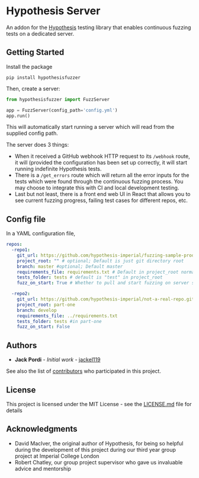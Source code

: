# Hypothesis Server

An addon for the [Hypothesis](https://github.com/HypothesisWorks/hypothesis) testing library that enables continuous fuzzing tests on a dedicated server.

## Getting Started

Install the package

```
pip install hypothesisfuzzer
```

Then, create a server:

```python
from hypothesisfuzzer import FuzzServer

app = FuzzServer(config_path='config.yml')
app.run()
```

This will automatically start running a server which will read from the supplied config path.

The server does 3 things:
  - When it received a GitHub webhook HTTP request to its `/webhook` route, it will (provided the configuration has been set up correctly, it will start running indefinite Hypothesis tests.
  - There is a `/get_errors` route which will return all the error inputs for the tests which were found through the continuous fuzzing process. You may choose to integrate this with CI and local development testing.
  - Last but not least, there is a front end web UI in React that allows you to see current fuzzing progress, failing test cases for different repos, etc.

## Config file

In a YAML configuration file,
```YAML
repos:
  -repo1:
    git_url: https://github.com/hypothesis-imperial/fuzzing-sample-product-poc.git
    project_root: "" # optional; Default is just git directory root
    branch: master #optional; Default master
    requirements_file: requirements.txt # Default in project_root normally; otherwise give path relative to project_root
    tests_folder: tests # default is "test" in project_root
    fuzz_on_start: True # Whether to pull and start fuzzing on server start, Default True

  -repo2:
    git_url: https://github.com/hypothesis-imperial/not-a-real-repo.git
    project_root: part-one
    branch: develop
    requirements_file: ../requirements.txt
    tests_folder: tests #in part-one
    fuzz_on_start: False
```

## Authors

* **Jack Pordi** - *Initial work* - [jackel119](https://github.com/jackel119)

See also the list of [contributors](https://github.com/hypothesis-imperial/hypothesis-server/contributors) who participated in this project.

## License

This project is licensed under the MIT License - see the [LICENSE.md](LICENSE.md) file for details

## Acknowledgments

* David MacIver, the original author of Hypothesis, for being so helpful during the development of this project during our third year group project at Imperial College London
* Robert Chatley, our group project supervisor who gave us invaluable advice and mentorship
